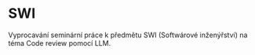 # SWI
Vyprocavání seminární práce k předmětu SWI (Softwárové inženýřství) na téma Code review pomocí LLM.
